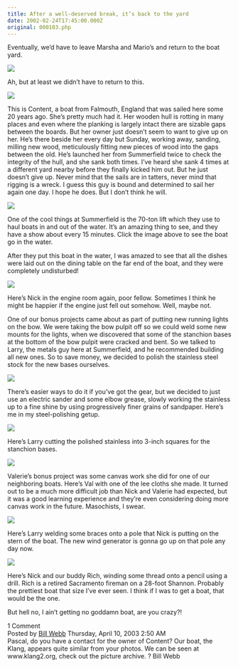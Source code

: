 ```yaml
---
title: After a well-deserved break, it’s back to the yard
date: 2002-02-24T17:45:00.000Z
original: 000103.php
---
```


Eventually, we’d have to leave Marsha and Mario’s and return to the boat yard.

<p class="polaroid" style="--deg: -2deg"><img src="./content2.jpg" /></p>

Ah, but at least we didn’t have to return to this.

<p class="polaroid" style="--deg: -2deg"><img src="./content1.jpg" /></p>

This is Content, a boat from Falmouth, England that was sailed here some 20 years ago. She’s pretty much had it. Her wooden hull is rotting in many places and even where the planking is largely intact there are sizable gaps between the boards. But her owner just doesn’t seem to want to give up on her. He’s there beside her every day but Sunday, working away, sanding, milling new wood, meticulously fitting new pieces of wood into the gaps between the old. He’s launched her from Summerfield twice to check the integrity of the hull, and she sank both times. I’ve heard she sank 4 times at a different yard nearby before they finally kicked him out. But he just doesn’t give up. Never mind that the sails are in tatters, never mind that rigging is a wreck. I guess this guy is bound and determined to sail her again one day. I hope he does. But I don’t think he will.

<p class="polaroid" style="--deg: -2deg"><img src="./lift-0.jpg" /></p>

One of the cool things at Summerfield is the 70-ton lift which they use to haul boats in and out of the water. It’s an amazing thing to see, and they have a show about every 15 minutes. Click the image above to see the boat go in the water.

After they put this boat in the water, I was amazed to see that all the dishes were laid out on the dining table on the far end of the boat, and they were completely undisturbed!

<p class="polaroid" style="--deg: -2deg"><img src="./nick-engine.jpg" /></p>

Here’s Nick in the engine room again, poor fellow. Sometimes I think he might be happier if the engine just fell out somehow. Well, maybe not.

One of our bonus projects came about as part of putting new running lights on the bow. We were taking the bow pulpit off so we could weld some new mounts for the lights, when we discovered that some of the stanchion bases at the bottom of the bow pulpit were cracked and bent. So we talked to Larry, the metals guy here at Summerfield, and he recommended building all new ones. So to save money, we decided to polish the stainless steel stock for the new bases ourselves.

<p class="polaroid" style="--deg: -2deg"><img src="./pascal-polishing.jpg" /></p>

There’s easier ways to do it if you’ve got the gear, but we decided to just use an electric sander and some elbow grease, slowly working the stainless up to a fine shine by using progressively finer grains of sandpaper. Here’s me in my steel-polishing getup.

<p class="polaroid" style="--deg: -2deg"><img src="./larry-cuts.jpg" /></p>

Here’s Larry cutting the polished stainless into 3-inch squares for the stanchion bases.

<p class="polaroid" style="--deg: -2deg"><img src="./valerie-canvas.jpg" /></p>

Valerie’s bonus project was some canvas work she did for one of our neighboring boats. Here’s Val with one of the lee cloths she made. It turned out to be a much more difficult job than Nick and Valerie had expected, but it was a good learning experience and they’re even considering doing more canvas work in the future. Masochists, I swear.

<p class="polaroid" style="--deg: -2deg"><img src="./larry-weld-a.jpg" /></p>

Here’s Larry welding some braces onto a pole that Nick is putting on the stern of the boat. The new wind generator is gonna go up on that pole any day now.

<p class="polaroid" style="--deg: -2deg"><img src="./nick-rich.jpg" /></p>

Here’s Nick and our buddy Rich, winding some thread onto a pencil using a drill. Rich is a retired Sacramento fireman on a 28-foot Shannon. Probably the prettiest boat that size I’ve ever seen. I think if I was to get a boat, that would be the one.

But hell no, I ain’t getting no goddamn boat, are you crazy?!

<div class="commentdivider"></div><span class="commentheader">1 Comment</span>




<div class="commentdivider">
<span class="commentauthorbox">Posted by <a href="mailto&#58;billwebbmail&#64;yahoo&#46;com">Bill Webb</a></span>
<span class="commentdatebox">Thursday, April 10, 2003</span>
<span class="commenttimebox"> 2:50 AM</span>
</div>
<div class="commentbody">Pascal, do you have a contact for the owner of Content?    Our boat, the Klang, appears quite similar from your photos.  We can be seen at www.klang2.org, check out the picture archive.  ? Bill Webb</div>




